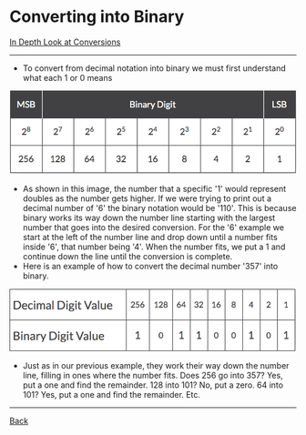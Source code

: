 # Converting into Binary

[In Depth Look at Conversions](https://www.wikihow.com/Count-in-Binary)

---


* To convert from decimal notation into binary we must first understand what each 1 or 0 means

![BinaryConversion](BinaryCon.png)

* As shown in this image, the number that a specific '1' would represent doubles as the number gets higher. If we were trying to print out a decimal number of '6' the binary notation would be '110'. This is because binary works its way down the number line starting with the largest number that goes into the desired conversion. For the '6' example we start at the left of the number line and drop down until a number fits inside '6', that number being '4'. When the number fits, we put a 1 and continue down the line until the conversion is complete.
* Here is an example of how to convert the decimal number '357' into binary.

![357Example](BinaryCon2.png)

* Just as in our previous example, they work their way down the number line, filling in ones where the number fits. Does 256 go into 357? Yes, put a one and find the remainder. 128 into 101? No, put a zero. 64 into 101? Yes, put a one and find the remainder. Etc.

---
[Back](README.md)
